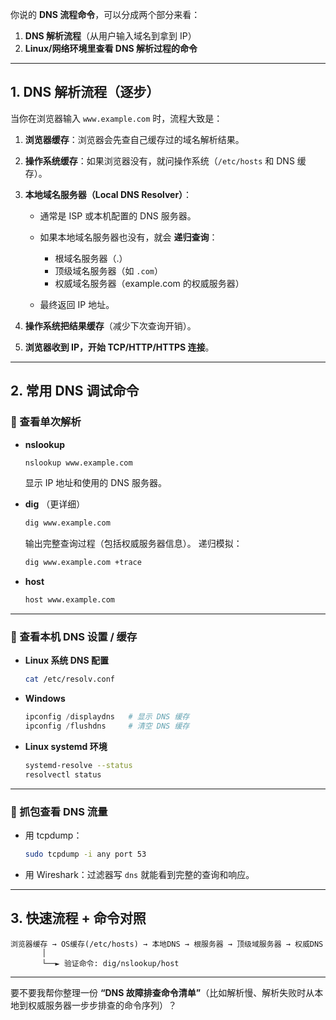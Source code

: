 你说的 **DNS 流程命令**，可以分成两个部分来看：

1. **DNS 解析流程**（从用户输入域名到拿到 IP）
2. **Linux/网络环境里查看 DNS 解析过程的命令**

---

## 1. DNS 解析流程（逐步）

当你在浏览器输入 `www.example.com` 时，流程大致是：

1. **浏览器缓存**：浏览器会先查自己缓存过的域名解析结果。
2. **操作系统缓存**：如果浏览器没有，就问操作系统（`/etc/hosts` 和 DNS 缓存）。
3. **本地域名服务器（Local DNS Resolver）**：

   * 通常是 ISP 或本机配置的 DNS 服务器。
   * 如果本地域名服务器也没有，就会 **递归查询**：

     * 根域名服务器（.）
     * 顶级域名服务器（如 `.com`）
     * 权威域名服务器（example.com 的权威服务器）
   * 最终返回 IP 地址。
4. **操作系统把结果缓存**（减少下次查询开销）。
5. **浏览器收到 IP，开始 TCP/HTTP/HTTPS 连接**。

---

## 2. 常用 DNS 调试命令

### 🔎 查看单次解析

* **nslookup**

  ```bash
  nslookup www.example.com
  ```

  显示 IP 地址和使用的 DNS 服务器。

* **dig** （更详细）

  ```bash
  dig www.example.com
  ```

  输出完整查询过程（包括权威服务器信息）。
  递归模拟：

  ```bash
  dig www.example.com +trace
  ```

* **host**

  ```bash
  host www.example.com
  ```

---

### 🔎 查看本机 DNS 设置 / 缓存

* **Linux 系统 DNS 配置**

  ```bash
  cat /etc/resolv.conf
  ```
* **Windows**

  ```powershell
  ipconfig /displaydns   # 显示 DNS 缓存
  ipconfig /flushdns     # 清空 DNS 缓存
  ```
* **Linux systemd 环境**

  ```bash
  systemd-resolve --status
  resolvectl status
  ```

---

### 🔎 抓包查看 DNS 流量

* 用 tcpdump：

  ```bash
  sudo tcpdump -i any port 53
  ```
* 用 Wireshark：过滤器写 `dns` 就能看到完整的查询和响应。

---

## 3. 快速流程 + 命令对照

```
浏览器缓存 → OS缓存(/etc/hosts) → 本地DNS → 根服务器 → 顶级域服务器 → 权威DNS
       │
       └──► 验证命令: dig/nslookup/host
```

---

要不要我帮你整理一份 **“DNS 故障排查命令清单”**（比如解析慢、解析失败时从本地到权威服务器一步步排查的命令序列）？
